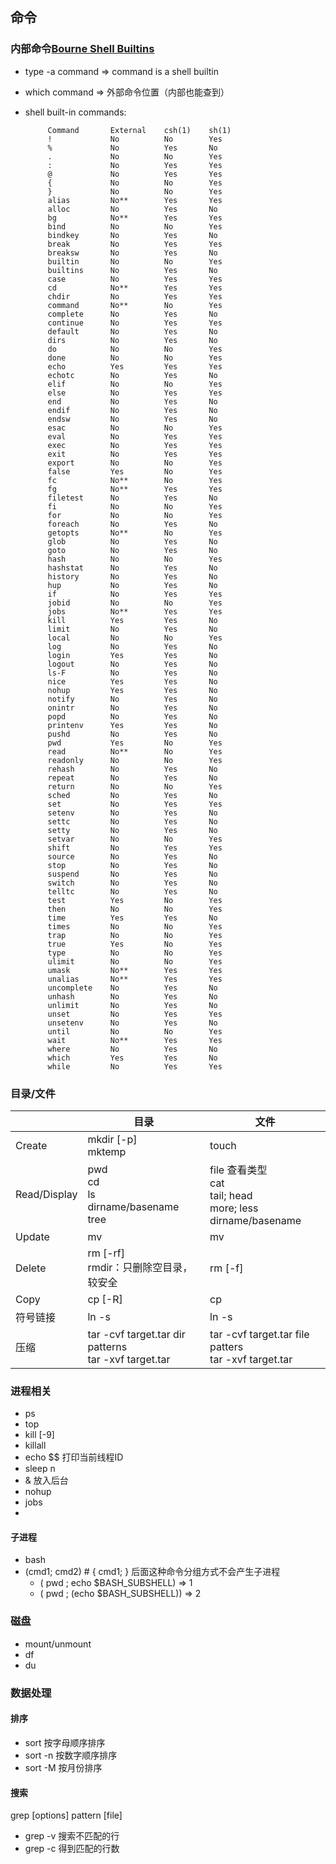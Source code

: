 ## 命令

### 内部命令[Bourne Shell Builtins](https://www.gnu.org/software/bash/manual/bash.html#Bourne-Shell-Builtins)

- type -a command => command is a shell builtin
- which command => 外部命令位置（内部也能查到）
- shell built-in commands:

           Command       External    csh(1)    sh(1)
           !             No          No        Yes
           %             No          Yes       No
           .             No          No        Yes
           :             No          Yes       Yes
           @             No          Yes       Yes
           {             No          No        Yes
           }             No          No        Yes
           alias         No**        Yes       Yes
           alloc         No          Yes       No
           bg            No**        Yes       Yes
           bind          No          No        Yes
           bindkey       No          Yes       No
           break         No          Yes       Yes
           breaksw       No          Yes       No
           builtin       No          No        Yes
           builtins      No          Yes       No
           case          No          Yes       Yes
           cd            No**        Yes       Yes
           chdir         No          Yes       Yes
           command       No**        No        Yes
           complete      No          Yes       No
           continue      No          Yes       Yes
           default       No          Yes       No
           dirs          No          Yes       No
           do            No          No        Yes
           done          No          No        Yes
           echo          Yes         Yes       Yes
           echotc        No          Yes       No
           elif          No          No        Yes
           else          No          Yes       Yes
           end           No          Yes       No
           endif         No          Yes       No
           endsw         No          Yes       No
           esac          No          No        Yes
           eval          No          Yes       Yes
           exec          No          Yes       Yes
           exit          No          Yes       Yes
           export        No          No        Yes
           false         Yes         No        Yes
           fc            No**        No        Yes
           fg            No**        Yes       Yes
           filetest      No          Yes       No
           fi            No          No        Yes
           for           No          No        Yes
           foreach       No          Yes       No
           getopts       No**        No        Yes
           glob          No          Yes       No
           goto          No          Yes       No
           hash          No          No        Yes
           hashstat      No          Yes       No
           history       No          Yes       No
           hup           No          Yes       No
           if            No          Yes       Yes
           jobid         No          No        Yes
           jobs          No**        Yes       Yes
           kill          Yes         Yes       No
           limit         No          Yes       No
           local         No          No        Yes
           log           No          Yes       No
           login         Yes         Yes       No
           logout        No          Yes       No
           ls-F          No          Yes       No
           nice          Yes         Yes       No
           nohup         Yes         Yes       No
           notify        No          Yes       No
           onintr        No          Yes       No
           popd          No          Yes       No
           printenv      Yes         Yes       No
           pushd         No          Yes       No
           pwd           Yes         No        Yes
           read          No**        No        Yes
           readonly      No          No        Yes
           rehash        No          Yes       No
           repeat        No          Yes       No
           return        No          No        Yes
           sched         No          Yes       No
           set           No          Yes       Yes
           setenv        No          Yes       No
           settc         No          Yes       No
           setty         No          Yes       No
           setvar        No          No        Yes
           shift         No          Yes       Yes
           source        No          Yes       No
           stop          No          Yes       No
           suspend       No          Yes       No
           switch        No          Yes       No
           telltc        No          Yes       No
           test          Yes         No        Yes
           then          No          No        Yes
           time          Yes         Yes       No
           times         No          No        Yes
           trap          No          No        Yes
           true          Yes         No        Yes
           type          No          No        Yes
           ulimit        No          No        Yes
           umask         No**        Yes       Yes
           unalias       No**        Yes       Yes
           uncomplete    No          Yes       No
           unhash        No          Yes       No
           unlimit       No          Yes       No
           unset         No          Yes       Yes
           unsetenv      No          Yes       No
           until         No          No        Yes
           wait          No**        Yes       Yes
           where         No          Yes       No
           which         Yes         Yes       No
           while         No          Yes       Yes
### 目录/文件

|              | 目录                                                      | 文件                                                         |
| ------------ | --------------------------------------------------------- | ------------------------------------------------------------ |
| Create       | mkdir [-p]<br />mktemp                                    | touch                                                        |
| Read/Display | pwd<br />cd<br />ls<br />dirname/basename<br />tree       | file 查看类型<br />cat<br />tail; head<br />more; less<br />dirname/basename |
| Update       | mv                                                        | mv                                                           |
| Delete       | rm [-rf]<br />rmdir：只删除空目录，较安全                 | rm [-f]                                                      |
| Copy         | cp [-R]                                                   | cp                                                           |
| 符号链接     | ln -s                                                     | ln -s                                                        |
| 压缩         | tar -cvf target.tar dir patterns<br />tar -xvf target.tar | tar -cvf target.tar file patters<br />tar -xvf target.tar    |

### 进程相关

- ps
- top
- kill [-9]
- killall
- echo $$ 打印当前线程ID
- sleep n
- & 放入后台
- nohup
- jobs
- 

#### 子进程

- bash
- (cmd1; cmd2) # { cmd1; } 后面这种命令分组方式不会产生子进程
  - ( pwd ; echo $BASH_SUBSHELL) => 1
  - ( pwd ; (echo $BASH_SUBSHELL)) => 2

### 磁盘

- mount/unmount
- df
- du



### 数据处理

#### 排序

- sort 按字母顺序排序 
- sort -n 按数字顺序排序
- sort -M 按月份排序

#### 搜索

grep [options] pattern [file]

- grep -v 搜索不匹配的行
- grep -c 得到匹配的行数
